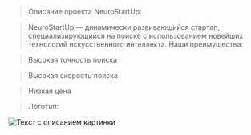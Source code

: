 >Описание проекта NeuroStartUp:

>NeuroStartUp — динамически развивающийся стартап, специализирующийся на поиске с использованием новейших технологий искусственного интеллекта. Наши преимущества:

>Высокая точность поиска

>Высокая скорость поиска

>Низкая цена

>Логотип:


![Текст с описанием картинки](https://i.ibb.co/v4bF4wB/Image-From-Netology-Leason.png)
